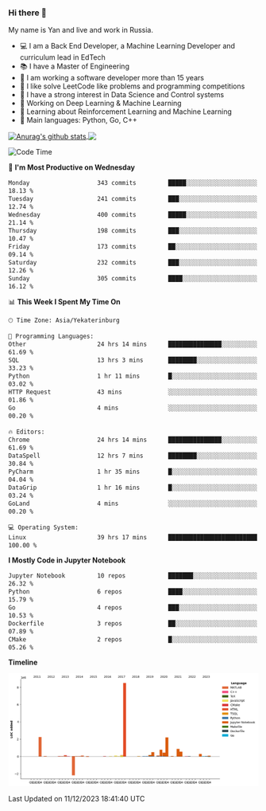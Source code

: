 ### Hi there 👋

My name is Yan and live and work in Russia.

- 💻 I am a Back End Developer, a Machine Learning Developer and curriculum lead in EdTech
- 📚 I have a Master of Engineering
- 🤔 I am working a software developer more than 15 years
- 🌱 I like solve LeetCode like problems and programming competitions
- 📝 I have a strong interest in Data Science and Control systems
- 🔭 Working on Deep Learning & Machine Learning
- 🌱 Learning about Reinforcement Learning and Machine Learning
- 🌟 Main languages: Python, Go, C++

<!--


**yanchick/yanchick** is a ✨ _special_ ✨ repository because its `README.md` (this file) appears on your GitHub profile.

Here are some ideas to get you started:

- I am a self taught Full Stack Developer and a Machine Learning Developer
- 🌱 I’m currently learning ...
- 👯 I’m looking to collaborate on ...
- 🤔 I’m looking for help with ...
- 💬 Ask me about ...
- 📫 How to reach me: ...
- 😄 Pronouns: ...
- ⚡ Fun fact: ...

-->


<a href="https://github.com/anuraghazra/github-readme-stats">
    <img align="center" src="https://github-readme-stats.vercel.app/api?username=yanchick&count_private=true" alt="Anurag's github stats" />
</a>
<a href="https://github.com/anuraghazra/github-readme-stats">
    <img align="center" src="https://github-readme-stats.vercel.app/api/top-langs/?username=yanchick&hide=javascript,html,CSS" />
</a>

<!--START_SECTION:waka-->
![Code Time](http://img.shields.io/badge/Code%20Time-1%2C191%20hrs%202%20mins-blue)

📅 **I'm Most Productive on Wednesday** 

```text
Monday                   343 commits         █████░░░░░░░░░░░░░░░░░░░░   18.13 % 
Tuesday                  241 commits         ███░░░░░░░░░░░░░░░░░░░░░░   12.74 % 
Wednesday                400 commits         █████░░░░░░░░░░░░░░░░░░░░   21.14 % 
Thursday                 198 commits         ███░░░░░░░░░░░░░░░░░░░░░░   10.47 % 
Friday                   173 commits         ██░░░░░░░░░░░░░░░░░░░░░░░   09.14 % 
Saturday                 232 commits         ███░░░░░░░░░░░░░░░░░░░░░░   12.26 % 
Sunday                   305 commits         ████░░░░░░░░░░░░░░░░░░░░░   16.12 % 
```


📊 **This Week I Spent My Time On** 

```text
🕑︎ Time Zone: Asia/Yekaterinburg

💬 Programming Languages: 
Other                    24 hrs 14 mins      ███████████████░░░░░░░░░░   61.69 % 
SQL                      13 hrs 3 mins       ████████░░░░░░░░░░░░░░░░░   33.23 % 
Python                   1 hr 11 mins        █░░░░░░░░░░░░░░░░░░░░░░░░   03.02 % 
HTTP Request             43 mins             ░░░░░░░░░░░░░░░░░░░░░░░░░   01.86 % 
Go                       4 mins              ░░░░░░░░░░░░░░░░░░░░░░░░░   00.20 % 

🔥 Editors: 
Chrome                   24 hrs 14 mins      ███████████████░░░░░░░░░░   61.69 % 
DataSpell                12 hrs 7 mins       ████████░░░░░░░░░░░░░░░░░   30.84 % 
PyCharm                  1 hr 35 mins        █░░░░░░░░░░░░░░░░░░░░░░░░   04.04 % 
DataGrip                 1 hr 16 mins        █░░░░░░░░░░░░░░░░░░░░░░░░   03.24 % 
GoLand                   4 mins              ░░░░░░░░░░░░░░░░░░░░░░░░░   00.20 % 

💻 Operating System: 
Linux                    39 hrs 17 mins      █████████████████████████   100.00 % 
```

**I Mostly Code in Jupyter Notebook** 

```text
Jupyter Notebook         10 repos            ███████░░░░░░░░░░░░░░░░░░   26.32 % 
Python                   6 repos             ████░░░░░░░░░░░░░░░░░░░░░   15.79 % 
Go                       4 repos             ███░░░░░░░░░░░░░░░░░░░░░░   10.53 % 
Dockerfile               3 repos             ██░░░░░░░░░░░░░░░░░░░░░░░   07.89 % 
CMake                    2 repos             █░░░░░░░░░░░░░░░░░░░░░░░░   05.26 % 
```



**Timeline**

![Lines of Code chart](https://raw.githubusercontent.com/yanchick/yanchick/main/assets/bar_graph.png)


 Last Updated on 11/12/2023 18:41:40 UTC
<!--END_SECTION:waka-->

